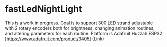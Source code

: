 # fastLedNightLight

This is a work in progress. Goal is to support 300 LED strand adjustable with 2 rotary encoders both for brightness, changing animation routines, and altering parameters for each routine. Platform is Adafruit Huzzah ESP32 [https://www.adafruit.com/product/3405] (Link)

